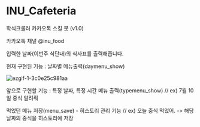 # INU_Cafeteria

학식크롤러 카카오톡 스킬 봇 (v1.0) 

카카오톡 채널 @inu_food

입력한 날짜(이번주 식단내)의 식사표를 출력해줍니다.

현재 구현된 기능 : 날짜별 메뉴출력(daymenu_show)

![ezgif-1-3c0e25c981aa](https://user-images.githubusercontent.com/41959969/125241348-491f9100-e326-11eb-80a5-b386fef2f5fb.gif)
 

앞으로 구현할 기능 : 특정 날짜, 특정 시간 메뉴 출력(typemenu_show) // ex) 7월 10일 중식 알려줘


먹었던 메뉴 저장(menu_save) - 히스토리 관리 기능 // ex) 오늘 중식 먹었어. -> 해당 날짜의 중식을 히스토리에 저장



